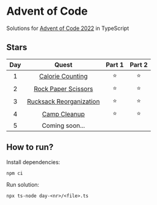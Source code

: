 # Advent of Code

Solutions for [Advent of Code 2022](https://adventofcode.com/2022/) in TypeScript

## Stars

| Day |            Quest             | Part 1 | Part 2 |
| :-: | :--------------------------: | :----: | :----: |
|  1  |    [Calorie Counting][1]     | :star: | :star: |
|  2  |   [Rock Paper Scissors][2]   | :star: | :star: |
|  3  | [Rucksack Reorganization][3] | :star: | :star: |
|  4  |      [Camp Cleanup][4]       | :star: | :star: |
|  5  |        Coming soon...        |        |        |

## How to run?

Install dependencies:

```shell
npm ci
```

Run solution:

```shell
npx ts-node day-<nr>/<file>.ts
```

[1]: https://github.com/Argeento/advent-of-code-2022/tree/main/day-01
[2]: https://github.com/Argeento/advent-of-code-2022/tree/main/day-02
[3]: https://github.com/Argeento/advent-of-code-2022/tree/main/day-03
[4]: https://github.com/Argeento/advent-of-code-2022/tree/main/day-04
